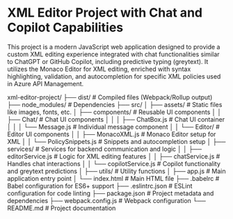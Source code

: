 # XML Editor Project with Chat and Copilot Capabilities

This project is a modern JavaScript web application designed to provide a custom XML editing experience integrated with chat functionalities similar to ChatGPT or GitHub Copilot, including predictive typing (greytext). It utilizes the Monaco Editor for XML editing, enriched with syntax highlighting, validation, and autocompletion for specific XML policies used in Azure API Management.

xml-editor-project/
├── dist/                  # Compiled files (Webpack/Rollup output)
├── node_modules/          # Dependencies
├── src/
│   ├── assets/            # Static files like images, fonts, etc.
│   ├── components/        # Reusable UI components
│   │   ├── Chat/          # Chat UI components
│   │   │   ├── ChatBox.js # Chat UI container
│   │   │   └── Message.js # Individual message component
│   │   └── Editor/        # Editor UI components
│   │       ├── MonacoXML.js       # Monaco Editor setup for XML
│   │       └── PolicySnippets.js  # Snippets and autocompletion setup
│   ├── services/          # Services for backend communication and logic
│   │   ├── editorService.js       # Logic for XML editing features
│   │   ├── chatService.js         # Handles chat interactions
│   │   └── copilotService.js      # Copilot functionality and greytext predictions
│   ├── utils/             # Utility functions
│   ├── app.js             # Main application entry point
│   └── index.html         # Main HTML file
├── .babelrc               # Babel configuration for ES6+ support
├── .eslintrc.json         # ESLint configuration for code linting
├── package.json           # Project metadata and dependencies
├── webpack.config.js      # Webpack configuration
└── README.md              # Project documentation


